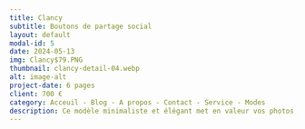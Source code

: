 ```yaml
---
title: Clancy
subtitle: Boutons de partage social
layout: default
modal-id: 5
date: 2024-05-13
img: Clancy$79.PNG
thumbnail: clancy-detail-04.webp
alt: image-alt
project-date: 6 pages
client: 700 €
category: Acceuil - Blog - A propos - Contact - Service - Modes
description: Ce modèle minimaliste et élégant met en valeur vos photos, illustrations et projets de manière optimale. Son interface intuitive vous permet de créer facilement un portfolio professionnel qui capte l'attention de vos visiteurs. Mettez l'accent sur vos réalisations. Grâce au mode sombre et clair, offrez une expérience de navigation agréable à vos visiteurs. Le chargement ultra-rapide permet de garder vos visiteurs engagés dès les premières secondes. Compatible avec tous les appareils, votre portfolio s'affiche parfaitement sur tous les écrans.
---
```

